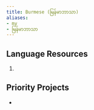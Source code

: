 ```yaml
---
title: Burmese (မြန်မာဘာသာ)
aliases:
- my
- မြန်မာဘာသာ
---
```


## Language Resources

1. 

## Priority Projects

 - 